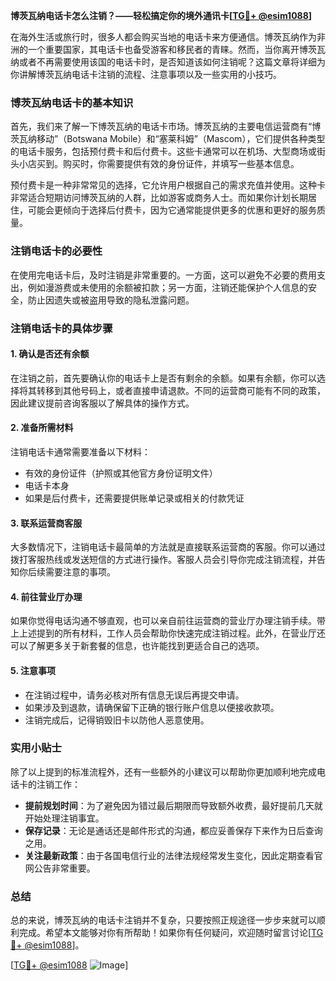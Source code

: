 **博茨瓦纳电话卡怎么注销？——轻松搞定你的境外通讯卡[[TG💪+ @esim1088](https://t.me/s/esim1088)]**

在海外生活或旅行时，很多人都会购买当地的电话卡来方便通信。博茨瓦纳作为非洲的一个重要国家，其电话卡也备受游客和移民者的青睐。然而，当你离开博茨瓦纳或者不再需要使用该国的电话卡时，是否知道该如何注销呢？这篇文章将详细为你讲解博茨瓦纳电话卡注销的流程、注意事项以及一些实用的小技巧。

### 博茨瓦纳电话卡的基本知识

首先，我们来了解一下博茨瓦纳的电话卡市场。博茨瓦纳的主要电信运营商有“博茨瓦纳移动”（Botswana Mobile）和“塞莱科姆”（Mascom），它们提供各种类型的电话卡服务，包括预付费卡和后付费卡。这些卡通常可以在机场、大型商场或街头小店买到。购买时，你需要提供有效的身份证件，并填写一些基本信息。

预付费卡是一种非常常见的选择，它允许用户根据自己的需求充值并使用。这种卡非常适合短期访问博茨瓦纳的人群，比如游客或商务人士。而如果你计划长期居住，可能会更倾向于选择后付费卡，因为它通常能提供更多的优惠和更好的服务质量。

### 注销电话卡的必要性

在使用完电话卡后，及时注销是非常重要的。一方面，这可以避免不必要的费用支出，例如漫游费或未使用的余额被扣款；另一方面，注销还能保护个人信息的安全，防止因遗失或被盗用导致的隐私泄露问题。

### 注销电话卡的具体步骤

#### 1. 确认是否还有余额
在注销之前，首先要确认你的电话卡上是否有剩余的余额。如果有余额，你可以选择将其转移到其他号码上，或者直接申请退款。不同的运营商可能有不同的政策，因此建议提前咨询客服以了解具体的操作方式。

#### 2. 准备所需材料
注销电话卡通常需要准备以下材料：
- 有效的身份证件（护照或其他官方身份证明文件）
- 电话卡本身
- 如果是后付费卡，还需要提供账单记录或相关的付款凭证

#### 3. 联系运营商客服
大多数情况下，注销电话卡最简单的方法就是直接联系运营商的客服。你可以通过拨打客服热线或发送短信的方式进行操作。客服人员会引导你完成注销流程，并告知你后续需要注意的事项。

#### 4. 前往营业厅办理
如果你觉得电话沟通不够直观，也可以亲自前往运营商的营业厅办理注销手续。带上上述提到的所有材料，工作人员会帮助你快速完成注销过程。此外，在营业厅还可以了解更多关于新套餐的信息，也许能找到更适合自己的选项。

#### 5. 注意事项
- 在注销过程中，请务必核对所有信息无误后再提交申请。
- 如果涉及到退款，请确保留下正确的银行账户信息以便接收款项。
- 注销完成后，记得销毁旧卡以防他人恶意使用。

### 实用小贴士

除了以上提到的标准流程外，还有一些额外的小建议可以帮助你更加顺利地完成电话卡的注销工作：

- **提前规划时间**：为了避免因为错过最后期限而导致额外收费，最好提前几天就开始处理注销事宜。
- **保存记录**：无论是通话还是邮件形式的沟通，都应妥善保存下来作为日后查询之用。
- **关注最新政策**：由于各国电信行业的法律法规经常发生变化，因此定期查看官网公告非常重要。

### 总结

总的来说，博茨瓦纳的电话卡注销并不复杂，只要按照正规途径一步步来就可以顺利完成。希望本文能够对你有所帮助！如果你有任何疑问，欢迎随时留言讨论[[TG💪+ @esim1088](https://t.me/s/esim1088)]。

[[TG💪+ @esim1088](https://t.me/s/esim1088) ![Image](https://i.postimg.cc/4NQfJmqS/Snipaste-2025-05-13-00-14-12.png)]